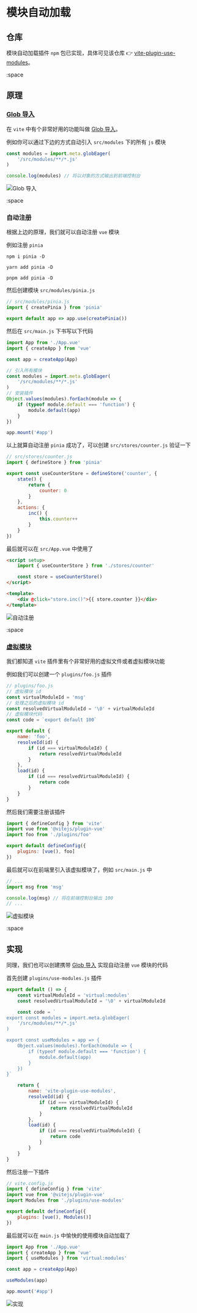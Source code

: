 # 模块自动加载

## 仓库

模块自动加载插件 `npm` 包已实现，具体可见该仓库 👉 [vite-plugin-use-modules](https://github.com/dishait/vite-plugin-use-modules)。

:space

## 原理

### [Glob 导入](https://cn.vitejs.dev/guide/features.html#glob-import)

在 `vite` 中有个非常好用的功能叫做 [Glob 导入](https://cn.vitejs.dev/guide/features.html#glob-import)。

例如你可以通过下边的方式自动引入 `src/modules` 下的所有 `js` 模块

```js
const modules = import.meta.globEager(
	'/src/modules/**/*.js'
)

console.log(modules) // 将以对象的方式输出到前端控制台
```

![Glob 导入](/img/globEager.gif)

:space

### 自动注册

根据上边的原理，我们就可以自动注册 `vue` 模块

例如注册 `pinia`

<CodeGroup>
  <CodeGroupItem title="npm" active>

```shell
npm i pinia -D
```

  </CodeGroupItem>

  <CodeGroupItem title="yarn">

```shell
yarn add pinia -D
```

  </CodeGroupItem>

  <CodeGroupItem title="pnpm">

```shell
pnpm add pinia -D
```

  </CodeGroupItem>

</CodeGroup>

然后创建模块 `src/modules/pinia.js`

```js
// src/modules/pinia.js
import { createPinia } from 'pinia'

export default app => app.use(createPinia())
```

然后在 `src/main.js` 下书写以下代码

```js
import App from './App.vue'
import { createApp } from 'vue'

const app = createApp(App)

// 引入所有模块
const modules = import.meta.globEager(
	'/src/modules/**/*.js'
)
// 安装插件
Object.values(modules).forEach(module => {
	if (typeof module.default === 'function') {
		module.default(app)
	}
})

app.mount('#app')
```

以上就算自动注册 `pinia` 成功了，可以创建 `src/stores/counter.js` 验证一下

```js
// src/stores/counter.js
import { defineStore } from 'pinia'

export const useCounterStore = defineStore('counter', {
	state() {
		return {
			counter: 0
		}
	},
	actions: {
		inc() {
			this.counter++
		}
	}
})
```

最后就可以在 `src/App.vue` 中使用了

```html
<script setup>
	import { useCounterStore } from './stores/counter'

	const store = useCounterStore()
</script>

<template>
	<div @click="store.inc()">{{ store.counter }}</div>
</template>
```

![自动注册](/img/autoUse.gif)

:space

### [虚拟模块](https://cn.vitejs.dev/guide/api-plugin.html#importing-a-virtual-file)

我们都知道 `vite` 插件里有个非常好用的虚拟文件或者虚拟模块功能

例如我们可以创建一个 `plugins/foo.js` 插件

```js
// plugins/foo.js
// 虚拟模块 id
const virtualModuleId = 'msg'
// 处理之后的虚拟模块 id
const resolvedVirtualModuleId = '\0' + virtualModuleId
// 虚拟模块代码
const code = `export default 100`

export default {
	name: 'foo',
	resolveId(id) {
		if (id === virtualModuleId) {
			return resolvedVirtualModuleId
		}
	},
	load(id) {
		if (id === resolvedVirtualModuleId) {
			return code
		}
	}
}
```

然后我们需要注册该插件

```js
import { defineConfig } from 'vite'
import vue from '@vitejs/plugin-vue'
import foo from './plugins/foo'

export default defineConfig({
	plugins: [vue(), foo]
})
```

最后就可以在前端里引入该虚拟模块了，例如 `src/main.js` 中

```js
// ...
import msg from 'msg'

console.log(msg) // 将在前端控制台输出 100
// ...
```

![虚拟模块](/img/virtualModule.gif)

:space

## 实现

同理，我们也可以创建携带 [Glob 导入](https://cn.vitejs.dev/guide/features.html#glob-import) 实现自动注册 `vue` 模块的代码

首先创建 `plugins/use-modules.js` 插件

```js
export default () => {
	const virtualModuleId = 'virtual:modules'
	const resolvedVirtualModuleId = '\0' + virtualModuleId

	const code = `
export const modules = import.meta.globEager(
    '/src/modules/**/*.js'
)

export const useModules = app => {
    Object.values(modules).forEach(module => {
        if (typeof module.default === 'function') {
            module.default(app)
        }
    })
}`

	return {
		name: 'vite-plugin-use-modules',
		resolveId(id) {
			if (id === virtualModuleId) {
				return resolvedVirtualModuleId
			}
		},
		load(id) {
			if (id === resolvedVirtualModuleId) {
				return code
			}
		}
	}
}
```

然后注册一下插件

```js
// vite.config.js
import { defineConfig } from 'vite'
import vue from '@vitejs/plugin-vue'
import Modules from './plugins/use-modules'

export default defineConfig({
	plugins: [vue(), Modules()]
})
```

最后就可以在 `main.js` 中愉快的使用模块自动加载了

```js
import App from './App.vue'
import { createApp } from 'vue'
import { useModules } from 'virtual:modules'

const app = createApp(App)

useModules(app)

app.mount('#app')
```

![实现](/img/useModules.gif)
